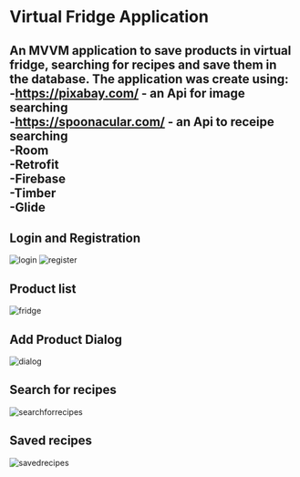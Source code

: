 # Virtual Fridge Application
An MVVM application to save products in virtual fridge, searching for recipes and save them in the database.
The application was create using:
<br/>-https://pixabay.com/ - an Api for image searching
<br/>-https://spoonacular.com/ - an Api to receipe searching
<br/>-Room
<br/>-Retrofit
<br/>-Firebase
<br/>-Timber
<br/>-Glide
<br/>
---
## Login and Registration

![login](https://user-images.githubusercontent.com/85635492/141696886-7ef8beed-594f-463a-adda-a9e82edf4467.jpg)
![register](https://user-images.githubusercontent.com/85635492/141696887-a67a7eb8-6963-4dc0-af35-6e0443082128.jpg)
## Product list
![fridge](https://user-images.githubusercontent.com/85635492/141696885-4790835b-27c5-4ad2-8892-d0882303c366.jpg)
## Add Product Dialog
![dialog](https://user-images.githubusercontent.com/85635492/141696883-21da6b81-b1cc-42b5-8852-a2d1f238970b.jpg)
## Search for recipes
![searchforrecipes](https://user-images.githubusercontent.com/85635492/141696890-0f43c791-fa7e-48df-a13e-8df4cdbef19b.jpg)
## Saved recipes
![savedrecipes](https://user-images.githubusercontent.com/85635492/141696889-0b4cca8a-e835-443f-bc2e-72dca9212214.jpg)
